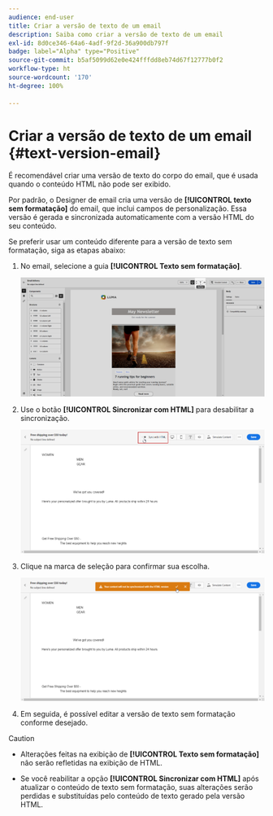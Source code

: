 ```yaml
---
audience: end-user
title: Criar a versão de texto de um email
description: Saiba como criar a versão de texto de um email
exl-id: 8d0ce346-64a6-4adf-9f2d-36a900db797f
badge: label="Alpha" type="Positive"
source-git-commit: b5af5099d62e0e424fffdd8eb74d67f12777b0f2
workflow-type: ht
source-wordcount: '170'
ht-degree: 100%

---
```


# Criar a versão de texto de um email {#text-version-email}

É recomendável criar uma versão de texto do corpo do email, que é usada quando o conteúdo HTML não pode ser exibido.

Por padrão, o Designer de email cria uma versão de **[!UICONTROL texto sem formatação]** do email, que inclui campos de personalização. Essa versão é gerada e sincronizada automaticamente com a versão HTML do seu conteúdo.

Se preferir usar um conteúdo diferente para a versão de texto sem formatação, siga as etapas abaixo:

1. No email, selecione a guia **[!UICONTROL Texto sem formatação]**.

   ![](assets/text_version_3.png)

1. Use o botão **[!UICONTROL Sincronizar com HTML]** para desabilitar a sincronização.

   ![](assets/text_version_1.png)

1. Clique na marca de seleção para confirmar sua escolha.

   ![](assets/text_version_2.png)

1. Em seguida, é possível editar a versão de texto sem formatação conforme desejado.

>[!CAUTION]
>
>* Alterações feitas na exibição de **[!UICONTROL Texto sem formatação]** não serão refletidas na exibição de HTML.
>
>* Se você reabilitar a opção **[!UICONTROL Sincronizar com HTML]** após atualizar o conteúdo de texto sem formatação, suas alterações serão perdidas e substituídas pelo conteúdo de texto gerado pela versão HTML.

